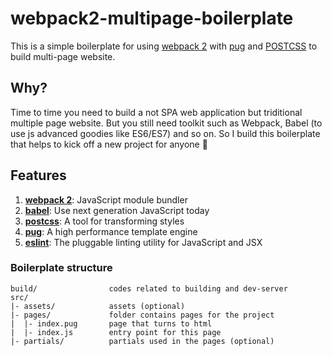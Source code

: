# webpack2-multipage-boilerplate

This is a simple boilerplate for using [webpack 2](https://webpack.js.org) with [pug](https://pugjs.org) and [POSTCSS](https://github.com/postcss/postcss) to build multi-page website.

## Why?

Time to time you need to build a not SPA web application but triditional multiple page website. But you still need toolkit such as Webpack, Babel (to use js advanced goodies like ES6/ES7) and so on. So I build this boilerplate that helps to kick off a new project for anyone 🎉

## Features

1. [**webpack 2**](https://webpack.js.org): JavaScript module bundler
2. [**babel**](https://babeljs.io/): Use next generation JavaScript today
4. [**postcss**](https://github.com/postcss/postcss): A tool for transforming styles
5. [**pug**](https://pugjs.org): A high performance template engine
6. [**eslint**](http://eslint.org/): The pluggable linting utility for JavaScript and JSX

### Boilerplate structure

```
build/                codes related to building and dev-server
src/
|- assets/            assets (optional)
|- pages/             folder contains pages for the project
|  |- index.pug       page that turns to html
|  |- index.js        entry point for this page
|- partials/          partials used in the pages (optional)
```
